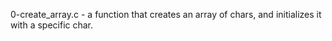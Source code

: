 0-create_array.c - a function that creates an array of chars, and initializes it with a specific char.
